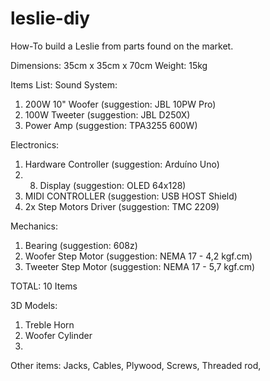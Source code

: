 # leslie-diy
How-To build a Leslie from parts found on the market.

Dimensions: 35cm x 35cm x 70cm
Weight: 15kg

Items List: 
Sound System:
1. 200W 10" Woofer (suggestion: JBL 10PW Pro)
2. 100W Tweeter (suggestion: JBL D250X) 
3. Power Amp (suggestion: TPA3255 600W)

Electronics: 
1. Hardware Controller (suggestion: Arduíno Uno)
2. 8. Display (suggestion: OLED 64x128)
3. MIDI CONTROLLER (suggestion: USB HOST Shield)
4. 2x Step Motors Driver (suggestion: TMC 2209)

Mechanics: 
1. Bearing (suggestion: 608z) 
2. Woofer Step Motor (suggestion: NEMA 17 - 4,2 kgf.cm)
3. Tweeter Step Motor (suggestion: NEMA 17 - 5,7 kgf.cm)

TOTAL: 10 Items 


3D Models: 
1. Treble Horn
2. Woofer Cylinder
3. 


Other items: Jacks, Cables, Plywood, Screws, Threaded rod, 


